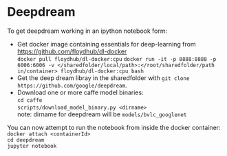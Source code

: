 # Deepdream
To get deepdream working in an ipython notebook form:

- Get docker image containing essentials for deep-learning from https://github.com/floydhub/dl-docker  
`
docker pull floydhub/dl-docker:cpu
`
`docker run -it -p 8888:8888 -p 6006:6006 -v </sharedfolder/local/path>:</root/sharedfolder/path in/container> floydhub/dl-docker:cpu bash
`
- Get the deep dream libray in the sharedfolder with `git clone https://github.com/google/deepdream`. 
- Download one or more caffe model binaries:  
`cd caffe`  
`scripts/download_model_binary.py <dirname>`   
note: dirname for deepdream will be `models/bvlc_googlenet`

You can now attempt to run the notebook from inside the docker container:
`docker attach <containerId>`  
`cd deepdream`  
`jupyter notebook`


